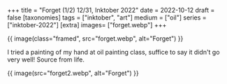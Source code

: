 +++
title = "Forget (1/2) 12/31, Inktober 2022"
date = 2022-10-12
draft =  false
[taxonomies]
tags = ["inktober", "art"]
medium = ["oil"]
series = ["inktober-2022"]
[extra]
images= ["forget.webp"]
+++

{{ image(class="framed", src="forget.webp", alt="Forget") }}

I tried a painting of my hand at oil painting class, suffice to say it didn't go very well! Source from life.

{{ image(src="forget2.webp", alt="Forget") }}
